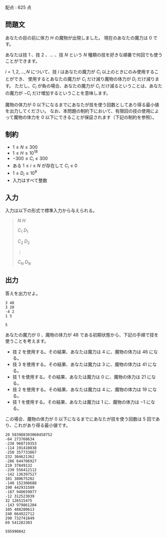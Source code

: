 配点 : $625$ 点

## 問題文

あなたの目の前に体力 $H$ の魔物が出現しました。
現在のあなたの魔力は $0$ です。

あなたは技 $1$ 、技 $2$ 、$\ldots$ 、技 $N$ という $N$ 種類の技を好きな順番で何回でも使うことができます。

$i = 1, 2, \ldots, N$ について、技 $i$ はあなたの魔力が $C_i$ 以上のときにのみ使用することができ、
使用するとあなたの魔力が $C_i$ だけ減り魔物の体力が $D_i$ だけ減ります。
ただし、$C_i$ が負の場合、あなたの魔力が $C_i$ だけ減るということは、あなたの魔力が $-C_i$ だけ増加するということを意味します。

魔物の体力が $0$ 以下になるまでにあなたが技を使う回数としてあり得る最小値を出力してください。
なお、本問題の制約下において、有限回の技の使用によって魔物の体力を $0$ 以下にできることが保証されます（下記の制約を参照）。

## 制約

- $1 \leq N \leq 300$
- $1 \leq H \leq 10^{18}$
- $-300 \leq C_i \leq 300$
- ある $1 \leq i \leq N$ が存在して $C_i \leq 0$
- $1 \leq D_i \leq 10^9$
- 入力はすべて整数

## 入力

入力は以下の形式で標準入力から与えられる。

> $N$ $H$
> 
> $C_1$ $D_1$
> 
> $C_2$ $D_2$
> 
> $\vdots$
> 
> $C_N$ $D_N$

## 出力

答えを出力せよ。

```input1
3 48
3 20
-4 2
1 5
```

```output1
5
```

あなたの魔力が $0$ 、魔物の体力が $48$ である初期状態から、下記の手順で技を使うことを考えます。

- 技 $2$ を使用する。その結果、あなたは魔力は $4$ に、魔物の体力は $46$ になる。
- 技 $3$ を使用する。その結果、あなたは魔力は $3$ に、魔物の体力は $41$ になる。
- 技 $1$ を使用する。その結果、あなたは魔力は $0$ に、魔物の体力は $21$ になる。
- 技 $2$ を使用する。その結果、あなたは魔力は $4$ に、魔物の体力は $19$ になる。
- 技 $1$ を使用する。その結果、あなたは魔力は $1$ に、魔物の体力は $-1$ になる。

この場合、魔物の体力が $0$ 以下になるまでにあなたが技を使う回数は $5$ 回であり、これがあり得る最小値です。

```input2
20 583988303060450752
-64 273760634
-238 960719353
-114 191410838
-250 357733867
232 304621362
-286 644706927
210 37849132
-230 556412112
-142 136397527
101 380675202
-140 152300688
190 442931589
-187 940659077
-12 312523039
32 126515475
-143 979861204
105 488280613
240 664922712
290 732741849
69 541282303
```

```output2
595990842
```